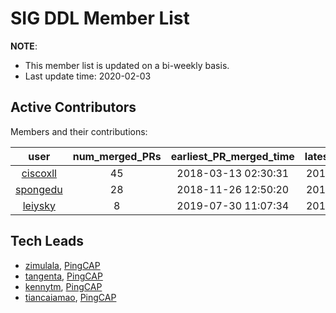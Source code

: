 # SIG DDL Member List

**NOTE**:

* This member list is updated on a bi-weekly basis.
* Last update time: 2020-02-03

## Active Contributors

Members and their contributions:

| user                                      | num_merged_PRs | earliest_PR_merged_time | latest_PR_merged_time |
|:-----------------------------------------:|:--------------:|:-----------------------:|:---------------------:|
| [ciscoxll](https://github.com/ciscoxll)   | 45             | 2018-03-13 02:30:31     | 2019-03-16 02:00:35   |
| [spongedu](https://github.com/spongedu)   | 28             | 2018-11-26 12:50:20     | 2019-11-26 17:51:25   |
| [leiysky](https://github.com/leiysky)     | 8              | 2019-07-30 11:07:34     | 2019-08-16 23:51:46   |

## Tech Leads

* [zimulala](https://github.com/zimulala), [PingCAP](https://pingcap.com/en/)
* [tangenta](https://github.com/tangenta), [PingCAP](https://pingcap.com/en/)
* [kennytm](https://github.com/kennytm), [PingCAP](https://pingcap.com/en/)
* [tiancaiamao](https://github.com/tiancaiamao), [PingCAP](https://pingcap.com/en/)
